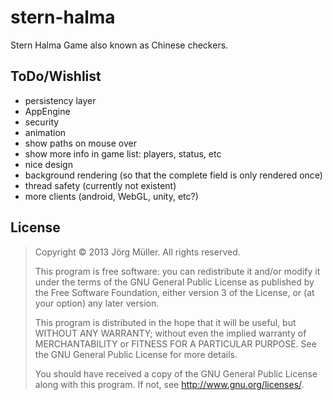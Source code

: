 stern-halma
===========

Stern Halma Game also known as Chinese checkers.

ToDo/Wishlist
-------------

* persistency layer
* AppEngine
* security
* animation
* show paths on mouse over
* show more info in game list: players, status, etc
* nice design
* background rendering (so that the complete field is only rendered once)
* thread safety (currently not existent)
* more clients (android, WebGL, unity, etc?)

License
-------

> Copyright © 2013 Jörg Müller. All rights reserved.
>
> This program is free software: you can redistribute it and/or modify
> it under the terms of the GNU General Public License as published by
> the Free Software Foundation, either version 3 of the License, or
> (at your option) any later version.
> 
> This program is distributed in the hope that it will be useful,
> but WITHOUT ANY WARRANTY; without even the implied warranty of
> MERCHANTABILITY or FITNESS FOR A PARTICULAR PURPOSE.  See the
> GNU General Public License for more details.
> 
> You should have received a copy of the GNU General Public License
> along with this program.  If not, see <http://www.gnu.org/licenses/>.
